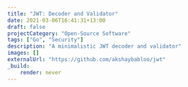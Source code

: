 ```yaml
---
title: "JWT: Decoder and Validator"
date: 2021-03-06T16:41:31+13:00
draft: false
projectCategory: "Open-Source Software"
tags: ["Go", "Security"]
description: "A minimalistic JWT decoder and validator"
images: []
externalUrl: "https://github.com/akshaybabloo/jwt"
_build:
    render: never
---
```

